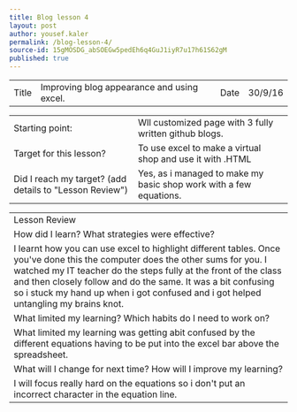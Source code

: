 ```yaml
---
title: Blog lesson 4
layout: post
author: yousef.kaler
permalink: /blog-lesson-4/
source-id: 15gMOSDG_abSOEGw5pedEh6q4GuJ1iyR7u17h61S62gM
published: true
---
```

<table>
  <tr>
    <td>Title</td>
    <td>Improving blog appearance and using excel.</td>
    <td>Date</td>
    <td>30/9/16</td>
  </tr>
</table>


<table>
  <tr>
    <td>Starting point:</td>
    <td>Wll customized page with 3 fully written github blogs.</td>
  </tr>
  <tr>
    <td>Target for this lesson?</td>
    <td>To use excel to make a virtual shop and use it with .HTML</td>
  </tr>
  <tr>
    <td>Did I reach my target? 
(add details to "Lesson Review")</td>
    <td> Yes, as i managed to make my basic shop work with a few equations.</td>
  </tr>
</table>


<table>
  <tr>
    <td>Lesson Review</td>
  </tr>
  <tr>
    <td>How did I learn? What strategies were effective? </td>
  </tr>
  <tr>
    <td>I learnt how you can use excel to highlight different tables. Once you've done this the computer does the other sums for you. I watched my IT teacher do the steps fully at the front of the class and then closely follow and do the same. It was a bit confusing so i stuck my hand up when i got confused and i got helped untangling my brains knot.</td>
  </tr>
  <tr>
    <td>What limited my learning? Which habits do I need to work on? </td>
  </tr>
  <tr>
    <td>What limited my learning was getting abit confused by the different equations having to be put into the excel bar above the spreadsheet.</td>
  </tr>
  <tr>
    <td>What will I change for next time? How will I improve my learning?</td>
  </tr>
  <tr>
    <td>I will focus really hard on the equations so i don't put an incorrect character in the equation line.</td>
  </tr>
</table>


